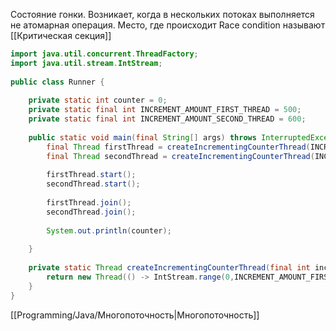 Состояние гонки. Возникает, когда в нескольких потоках выполняется не атомарная операция. Место, где происходит Race condition называют [[Критическая секция]] 

```java
import java.util.concurrent.ThreadFactory;  
import java.util.stream.IntStream;  
  
public class Runner {  
  
    private static int counter = 0;  
    private static final int INCREMENT_AMOUNT_FIRST_THREAD = 500;  
    private static final int INCREMENT_AMOUNT_SECOND_THREAD = 600;  
  
    public static void main(final String[] args) throws InterruptedException {  
        final Thread firstThread = createIncrementingCounterThread(INCREMENT_AMOUNT_FIRST_THREAD);  
        final Thread secondThread = createIncrementingCounterThread(INCREMENT_AMOUNT_SECOND_THREAD);  
  
        firstThread.start();  
        secondThread.start();  
  
        firstThread.join();  
        secondThread.join();  
  
        System.out.println(counter);  
  
    }  
  
    private static Thread createIncrementingCounterThread(final int incrementAmount) {  
        return new Thread(() -> IntStream.range(0,INCREMENT_AMOUNT_FIRST_THREAD).forEach(i -> counter++));  
    }  
}
```


[[Programming/Java/Многопоточность|Многопоточность]] 